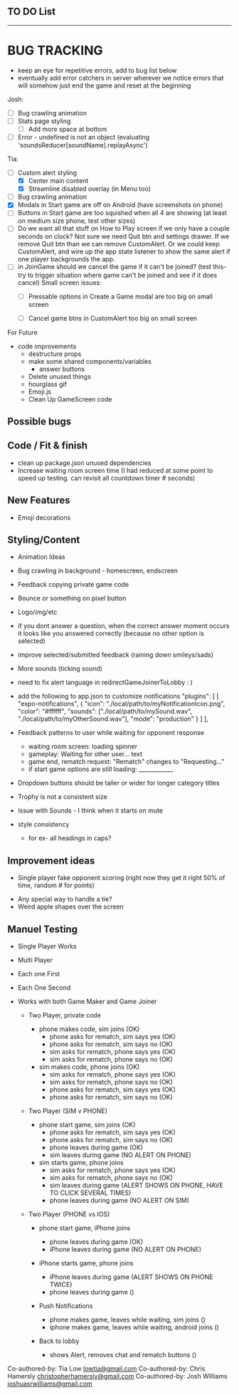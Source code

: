## TO DO List
***************************

 # BUG TRACKING
 - keep an eye for repetitive errors, add to bug list below
 - eventually add error catchers in server wherever we notice errors that will somehow just end the game and reset at the beginning

Josh:
- [ ] Bug crawling animation
- [ ] Stats page styling
  - [ ] Add more space at bottom
- [ ] Error - undefined is not an object (evaluating 'soundsReducer[soundName].replayAsync')  

Tia: 
- [ ] Custom alert styling
   - [x] Center main content
   - [x] Streamline disabled overlay (in Menu too)
- [ ] Bug crawling animation
- [x] Modals in Start game are off on Android (have screenshots on phone)
- [ ] Buttons in Start game are too squished when all 4 are showing (at least on medium size phone, test other sizes)
- [ ] Do we want all that stuff on How to Play screen if we only have a couple seconds on clock? Not sure we need Quit btn and settings drawer. If we remove Quit btn than we can remove CustomAlert. Or we could keep CustomAlert, and wire up the app state listener to show the same alert if one player backgrounds the app.
- [ ] in JoinGame should we cancel the game if it can't be joined? (test this- try to trigger situation where game can't be joined and see if it does cancel)
Small screen issues:
  - [ ] Pressable options in Create a Game modal are too big on small screen
  - [ ] Cancel game btns in CustomAlert too big on small screen



For Future
- code improvements
  - destructure props
  - make some shared components/variables
    - answer buttons
  - Delete unused things
   - hourglass gif
   - Emoji.js
  - Clean Up GameScreen code
 

## Possible bugs

## Code / Fit & finish
- clean up package.json unused dependencies
- Increase waiting room screen time (I had reduced at some point to speed up testing. can revisit all countdown timer # seconds)


## New Features
* Emoji decorations 

## Styling/Content
- Animation Ideas
 - Bug crawling in background - homescreen, endscreen
 - Feedback copying private game code
 - Bounce or something on pixel button
 
 

- Logo/img/etc
- if you dont answer a question, when the correct answer moment occurs it looks like you answered correctly (because no other option is selected)
- improve selected/submitted feedback (raining down smileys/sads)
- More sounds (ticking sound)
- need to fix alert language in redirectGameJoinerToLobby   : )
- add the following to app.json to customize notifications
    "plugins": [
      [
        "expo-notifications",
        {
          "icon": "./local/path/to/myNotificationIcon.png",
          "color": "#ffffff",
          "sounds": ["./local/path/to/mySound.wav", "./local/path/to/myOtherSound.wav"],
          "mode": "production"
        }
      ]
    ],
- Feedback patterns to user while waiting for opponent response
    - waiting room screen: loading spinner
    - gameplay: Waiting for other user... text
    - game end, rematch request: "Rematch" changes to "Requesting..." 
    - if start game options are still loading: ____________
- Dropdown buttons should be taller or wider for longer category titles
- Trophy is not a consistent size
- Issue with Sounds - I think when it starts on mute
- style consistency
  - for ex- all headings in caps?

## Improvement ideas
* Single player fake opponent scoring (right now they get it right 50% of time, random # for points)
- Any special way to handle a tie?
- Weird apple shapes over the screen

## Manuel Testing
- Single Player Works
- Multi Player
- Each one First
- Each One Second
- Works with both Game Maker and Game Joiner 

  - Two Player, private code
    - phone makes code, sim joins (OK)
        - phone asks for rematch, sim says yes (OK)
        - phone asks for rematch, sim says no (OK)
        - sim asks for rematch, phone says yes (OK)
        - sim asks for rematch, phone says no (OK)
    - sim makes code, phone joins (OK)
        - sim asks for rematch, phone says yes (OK)
        - sim asks for rematch, phone says no (OK)
        - phone asks for rematch, sim says yes (OK)
        - phone asks for rematch, sim says no (OK)

  - Two Player (SIM v PHONE)
    - phone start game, sim joins (OK)
        - phone asks for rematch, sim says yes (OK)
        - phone asks for rematch, sim says no (OK)
        - phone leaves during game (OK)
        - sim leaves during game (NO ALERT ON PHONE)
    - sim starts game, phone joins
        - sim asks for rematch, phone says yes (OK)
        - sim asks for rematch, phone says no (OK)
        - sim leaves during game (ALERT SHOWS ON PHONE, HAVE TO CLICK SEVERAL TIMES)
        - phone leaves during game (NO ALERT ON SIM)

  - Two Player (PHONE vs IOS)
    - phone start game, iPhone joins
        - phone leaves during game (OK)
        - iPhone leaves during game (NO ALERT ON PHONE)
    - iPhone starts game, phone joins
        - iPhone leaves during game (ALERT SHOWS ON PHONE TWICE)
        - phone leaves during game ()

    - Push Notifications
      - phone makes game, leaves while waiting, sim joins ()
      - iphone makes game, leaves while waiting, android joins ()

    - Back to lobby
      - shows Alert, removes chat and rematch buttons ()



Co-authored-by: Tia Low <lowtia@gmail.com>
Co-authored-by: Chris Hamersly <christopherhamersly@gmail.com>
Co-authored-by: Josh Williams <joshuasrwilliams@gmail.com>
